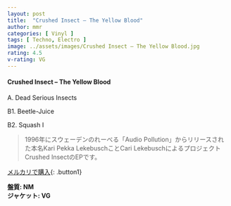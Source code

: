 ```yaml
---
layout: post
title:  "Crushed Insect – The Yellow Blood"
author: mmr
categories: [ Vinyl ]
tags: [ Techno, Electro ]
image: ../assets/images/Crushed Insect – The Yellow Blood.jpg
rating: 4.5
v-rating: VG
---
```


#### Crushed Insect – The Yellow Blood

A. Dead Serious Insects

B1. Beetle-Juice

B2. Squash I

> 1996年にスウェーデンのれーべる「Audio Pollution」からリリースされた本名Kari Pekka LekebuschことCari LekebuschによるプロジェクトCrushed InsectのEPです。


[メルカリで購入](https://jp.mercari.com/item/m17439664895){: .button1}

<div class="mt-4 mb-4 d-flex align-items-center">
<strong class="mr-1">盤質: NM</strong>
</div>
<div class="mt-4 mb-4 d-flex align-items-center">
<strong class="mr-1">ジャケット: VG</strong>
</div>
